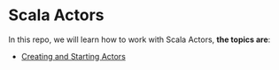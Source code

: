 Scala Actors
============

In this repo, we will learn how to work with Scala Actors, **the topics are**:


 * [Creating and Starting Actors](https://github.com/robsonoduarte/learn-scala/blob/master/scala-for-the-impatient/scala-actors/src/main/scala/br/com/mystudies/scala/CreatingAndStartingActors.scala)
